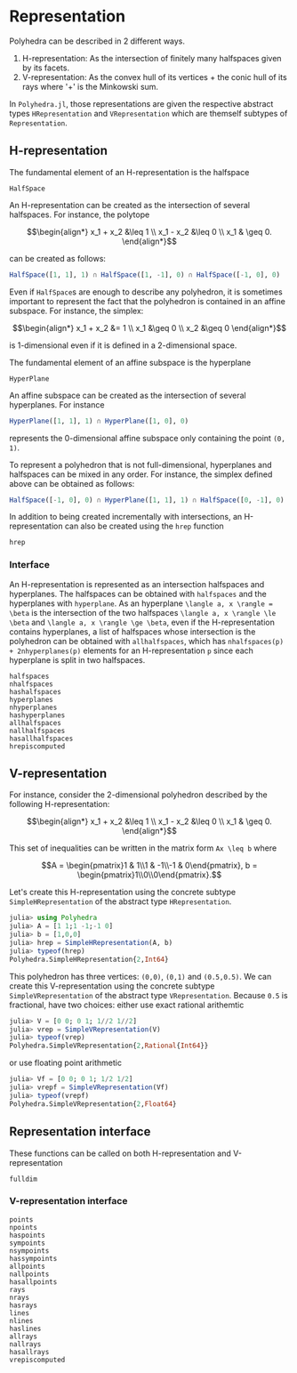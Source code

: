 # Representation

Polyhedra can be described in 2 different ways.

1. H-representation: As the intersection of finitely many halfspaces given by its facets.
2. V-representation: As the convex hull of its vertices + the conic hull of its rays where '+' is the Minkowski sum.

In `Polyhedra.jl`, those representations are given the respective abstract types `HRepresentation` and `VRepresentation` which are themself subtypes of `Representation`.

## H-representation

The fundamental element of an H-representation is the halfspace
```@docs
HalfSpace
```

An H-representation can be created as the intersection of several halfspaces.
For instance, the polytope
```math
\begin{align*}
  x_1 + x_2 &\leq 1 \\
  x_1 - x_2 &\leq 0 \\
  x_1 & \geq 0.
\end{align*}
```
can be created as follows:
```julia
HalfSpace([1, 1], 1) ∩ HalfSpace([1, -1], 0) ∩ HalfSpace([-1, 0], 0)
```

Even if `HalfSpace`s are enough to describe any polyhedron, it is sometimes important to represent the fact that the polyhedron is contained in an affine subspace.
For instance, the simplex:
```math
\begin{align*}
  x_1 + x_2 &= 1 \\
  x_1 &\geq 0 \\
  x_2 &\geq 0
\end{align*}
```
is 1-dimensional even if it is defined in a 2-dimensional space.

The fundamental element of an affine subspace is the hyperplane
```@docs
HyperPlane
```

An affine subspace can be created as the intersection of several hyperplanes. For instance
```julia
HyperPlane([1, 1], 1) ∩ HyperPlane([1, 0], 0)
```
represents the 0-dimensional affine subspace only containing the point ``(0, 1)``.

To represent a polyhedron that is not full-dimensional, hyperplanes and halfspaces can be mixed in any order.
For instance, the simplex defined above can be obtained as follows:
```julia
HalfSpace([-1, 0], 0) ∩ HyperPlane([1, 1], 1) ∩ HalfSpace([0, -1], 0)
```

In addition to being created incrementally with intersections, an H-representation can also be created using the `hrep` function
```@docs
hrep
```

### Interface

An H-representation is represented as an intersection halfspaces and hyperplanes. The halfspaces can be obtained with `halfspaces` and the hyperplanes with `hyperplane`.
As an hyperplane ``\langle a, x \rangle = \beta`` is the intersection of the two halfspaces ``\langle a, x \rangle \le \beta`` and ``\langle a, x \rangle \ge \beta``,
even if the H-representation contains hyperplanes, a list of halfspaces whose intersection is the polyhedron can be obtained with `allhalfspaces`, which has `nhalfspaces(p) + 2nhyperplanes(p)` elements for an H-representation `p` since each hyperplane is split in two halfspaces.

```@docs
halfspaces
nhalfspaces
hashalfspaces
hyperplanes
nhyperplanes
hashyperplanes
allhalfspaces
nallhalfspaces
hasallhalfspaces
hrepiscomputed
```

## V-representation

For instance, consider the 2-dimensional polyhedron described by the following H-representation:
```math
\begin{align*}
  x_1 + x_2 &\leq 1 \\
  x_1 - x_2 &\leq 0 \\
  x_1 & \geq 0.
\end{align*}
```

This set of inequalities can be written in the matrix form ``Ax \leq b`` where
```math
A = \begin{pmatrix}1 & 1\\1 & -1\\-1 & 0\end{pmatrix}, b = \begin{pmatrix}1\\0\\0\end{pmatrix}.
```

Let's create this H-representation using the concrete subtype `SimpleHRepresentation` of the abstract type `HRepresentation`.
```julia
julia> using Polyhedra
julia> A = [1 1;1 -1;-1 0]
julia> b = [1,0,0]
julia> hrep = SimpleHRepresentation(A, b)
julia> typeof(hrep)
Polyhedra.SimpleHRepresentation{2,Int64}
```

This polyhedron has three vertices: ``(0,0)``, ``(0,1)`` and ``(0.5,0.5)``.
We can create this V-representation using the concrete subtype `SimpleVRepresentation` of the abstract type `VRepresentation`.
Because ``0.5`` is fractional, have two choices: either use exact rational arithemtic
```julia
julia> V = [0 0; 0 1; 1//2 1//2]
julia> vrep = SimpleVRepresentation(V)
julia> typeof(vrep)
Polyhedra.SimpleVRepresentation{2,Rational{Int64}}
```

or use floating point arithmetic
```julia
julia> Vf = [0 0; 0 1; 1/2 1/2]
julia> vrepf = SimpleVRepresentation(Vf)
julia> typeof(vrepf)
Polyhedra.SimpleVRepresentation{2,Float64}
```

## Representation interface
These functions can be called on both H-representation and V-representation
```@docs
fulldim
```

### V-representation interface
```@docs
points
npoints
haspoints
sympoints
nsympoints
hassympoints
allpoints
nallpoints
hasallpoints
rays
nrays
hasrays
lines
nlines
haslines
allrays
nallrays
hasallrays
vrepiscomputed
```
